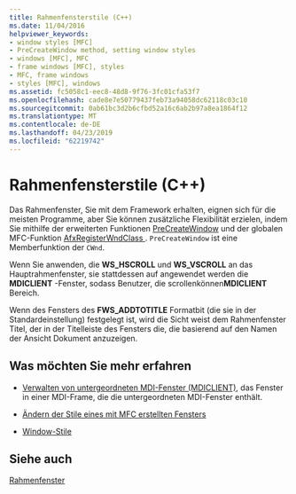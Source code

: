 ```yaml
---
title: Rahmenfensterstile (C++)
ms.date: 11/04/2016
helpviewer_keywords:
- window styles [MFC]
- PreCreateWindow method, setting window styles
- windows [MFC], MFC
- frame windows [MFC], styles
- MFC, frame windows
- styles [MFC], windows
ms.assetid: fc5058c1-eec8-48d8-9f76-3fc01cfa53f7
ms.openlocfilehash: cade8e7e50779437feb73a94058dc62118c03c10
ms.sourcegitcommit: 0ab61bc3d2b6cfbd52a16c6ab2b97a8ea1864f12
ms.translationtype: MT
ms.contentlocale: de-DE
ms.lasthandoff: 04/23/2019
ms.locfileid: "62219742"
---
```

# <a name="frame-window-styles-c"></a>Rahmenfensterstile (C++)

Das Rahmenfenster, Sie mit dem Framework erhalten, eignen sich für die meisten Programme, aber Sie können zusätzliche Flexibilität erzielen, indem Sie mithilfe der erweiterten Funktionen [PreCreateWindow](../mfc/reference/cwnd-class.md#precreatewindow) und der globalen MFC-Funktion [AfxRegisterWndClass ](../mfc/reference/application-information-and-management.md#afxregisterwndclass). `PreCreateWindow` ist eine Memberfunktion der `CWnd`.

Wenn Sie anwenden, die **WS_HSCROLL** und **WS_VSCROLL** an das Hauptrahmenfenster, sie stattdessen auf angewendet werden die **MDICLIENT** -Fenster, sodass Benutzer, die scrollenkönnen**MDICLIENT** Bereich.

Wenn des Fensters des **FWS_ADDTOTITLE** Formatbit (die sie in der Standardeinstellung) festgelegt ist, wird die Sicht weist dem Rahmenfenster Titel, der in der Titelleiste des Fensters die, die basierend auf den Namen der Ansicht Dokument anzuzeigen.

## <a name="what-do-you-want-to-know-more-about"></a>Was möchten Sie mehr erfahren

- [Verwalten von untergeordneten MDI-Fenster (MDICLIENT)](../mfc/managing-mdi-child-windows.md), das Fenster in einer MDI-Frame, die die untergeordneten MDI-Fenster enthält.

- [Ändern der Stile eines mit MFC erstellten Fensters](../mfc/changing-the-styles-of-a-window-created-by-mfc.md)

- [Window-Stile](../mfc/reference/styles-used-by-mfc.md#window-styles)

## <a name="see-also"></a>Siehe auch

[Rahmenfenster](../mfc/frame-windows.md)
